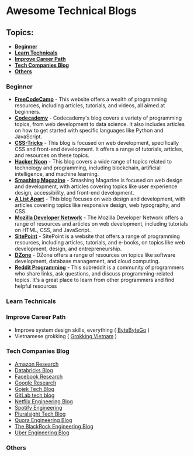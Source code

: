 # Awesome Technical Blogs

## Topics:
- **[Beginner](#beginner)**
- **[Learn Technicals](#learn-technicals)**
- **[Improve Career Path](#improve-career-path)**
- **[Tech Companies Blog](#tech-companies-blog)**
- **[Others](#others)**


### Beginner
- **[FreeCodeCamp](https://www.freecodecamp.org/news/tag/blog/)** - This website offers a wealth of programming resources, including articles, tutorials, and videos, all aimed at beginners.
- **[Codecademy](https://www.codecademy.com/resources/blog/)** - Codecademy's blog covers a variety of programming topics, from web development to data science. It also includes articles on how to get started with specific languages like Python and JavaScript.
- **[CSS-Tricks](https://css-tricks.com/)** - This blog is focused on web development, specifically CSS and front-end development. It offers a range of tutorials, articles, and resources on these topics.
- **[Hacker Noon](https://hackernoon.com/tagged/blog)** - This blog covers a wide range of topics related to technology and programming, including blockchain, artificial intelligence, and machine learning.
- **[Smashing Magazine](https://www.smashingmagazine.com/)** - Smashing Magazine is focused on web design and development, with articles covering topics like user experience design, accessibility, and front-end development.
- **[A List Apart](http://alistapart.com/articles/)** - This blog focuses on web design and development, with articles covering topics like responsive design, web typography, and CSS.
- **[Mozilla Developer Network](https://developer.mozilla.org/en-US/)** - The Mozilla Developer Network offers a range of resources and articles on web development, including tutorials on HTML, CSS, and JavaScript.
- **[SitePoint](https://www.sitepoint.com/)** - SitePoint is a website that offers a range of programming resources, including articles, tutorials, and e-books, on topics like web development, design, and entrepreneurship.
- **[DZone](https://dzone.com/)** - DZone offers a range of resources on topics like software development, database management, and cloud computing.
- **[Reddit Programming](https://www.reddit.com/r/programming/)** - This subreddit is a community of programmers who share links, ask questions, and discuss programming-related topics. It's a great place to learn from other programmers and find helpful resources

### Learn Technicals

### Improve Career Path
- Improve system design skills, everything ( [ByteByteGo](https://blog.bytebytego.com/) )
- Vietnamese grokking ( [Grokking Vietnam](https://newsletter.grokking.org/) )


### Tech Companies Blog
- [Amazon Research](http://developer.amazon.com/)
- [Databricks Blog](https://databricks.com/blog/category/engineering)
- [Facebook Research](https://research.facebook.com/)
- [Google Research](http://research.googleblog.com/)
- [Gojek Tech Blog](https://www.gojek.io/blog)
- [GitLab tech blog](https://about.gitlab.com/blog/categories/engineering/)
- [Netflix Engineering Blog](https://netflixtechblog.com/)
- [Spotify Engineering](https://engineering.atspotify.com/)
- [Pluralsight Tech Blog](https://www.pluralsight.com/tech-blog/)
- [Quora Engineering Blog](https://quoraengineering.quora.com/)
- [The BlackRock Engineering Blog]()
- [Uber Engineering Blog](https://www.uber.com/en-VN/blog/engineering/)

### Others
